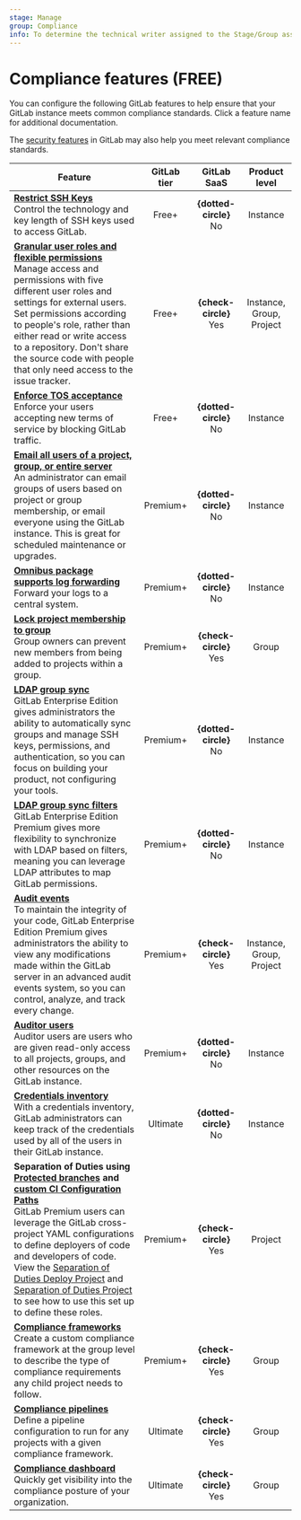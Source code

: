 ```yaml
---
stage: Manage
group: Compliance
info: To determine the technical writer assigned to the Stage/Group associated with this page, see https://about.gitlab.com/handbook/engineering/ux/technical-writing/#assignments
---
```


# Compliance features **(FREE)**

You can configure the following GitLab features to help ensure that your GitLab
instance meets common compliance standards. Click a feature name for additional
documentation.

The [security features](../security/README.md) in GitLab may also help you meet
relevant compliance standards.

| Feature  | GitLab tier | GitLab SaaS | Product level |
|----------|:-----------:|:-----------:|:-------------:|
|**[Restrict SSH Keys](../security/ssh_keys_restrictions.md)**<br>Control the technology and key length of SSH keys used to access GitLab. | Free+ | **{dotted-circle}** No | Instance |
|**[Granular user roles and flexible permissions](../user/permissions.md)**<br>Manage access and permissions with five different user roles and settings for external users. Set permissions according to people's role, rather than either read or write access to a repository. Don't share the source code with people that only need access to the issue tracker. | Free+ | **{check-circle}** Yes | Instance, Group, Project |
|**[Enforce TOS acceptance](../user/admin_area/settings/terms.md)**<br>Enforce your users accepting new terms of service by blocking GitLab traffic. | Free+ | **{dotted-circle}** No | Instance |
|**[Email all users of a project, group, or entire server](../tools/email.md)**<br>An administrator can email groups of users based on project or group membership, or email everyone using the GitLab instance. This is great for scheduled maintenance or upgrades. | Premium+ | **{dotted-circle}** No | Instance |
|**[Omnibus package supports log forwarding](https://docs.gitlab.com/omnibus/settings/logs.html#udp-log-forwarding)**<br>Forward your logs to a central system. | Premium+ | **{dotted-circle}** No | Instance |
|**[Lock project membership to group](../user/group/index.md#prevent-members-from-being-added-to-a-group)**<br>Group owners can prevent new members from being added to projects within a group. | Premium+ | **{check-circle}** Yes | Group |
|**[LDAP group sync](auth/ldap/index.md#group-sync)**<br>GitLab Enterprise Edition gives administrators the ability to automatically sync groups and manage SSH keys, permissions, and authentication, so you can focus on building your product, not configuring your tools. | Premium+ | **{dotted-circle}** No | Instance |
|**[LDAP group sync filters](auth/ldap/index.md#group-sync)**<br>GitLab Enterprise Edition Premium gives more flexibility to synchronize with LDAP based on filters, meaning you can leverage LDAP attributes to map GitLab permissions. | Premium+ | **{dotted-circle}** No | Instance |
|**[Audit events](audit_events.md)**<br>To maintain the integrity of your code, GitLab Enterprise Edition Premium gives administrators the ability to view any modifications made within the GitLab server in an advanced audit events system, so you can control, analyze, and track every change. | Premium+ | **{check-circle}** Yes | Instance, Group, Project |
|**[Auditor users](auditor_users.md)**<br>Auditor users are users who are given read-only access to all projects, groups, and other resources on the GitLab instance. | Premium+ | **{dotted-circle}** No | Instance |
|**[Credentials inventory](../user/admin_area/credentials_inventory.md)**<br>With a credentials inventory, GitLab administrators can keep track of the credentials used by all of the users in their GitLab instance. | Ultimate | **{dotted-circle}** No | Instance |
|**Separation of Duties using [Protected branches](../user/project/protected_branches.md#protected-branches-approval-by-code-owners) and [custom CI Configuration Paths](../ci/pipelines/settings.md#custom-cicd-configuration-file)**<br> GitLab Premium users can leverage the GitLab cross-project YAML configurations to define deployers of code and developers of code. View the [Separation of Duties Deploy Project](https://gitlab.com/guided-explorations/separation-of-duties-deploy/blob/master/README.md) and [Separation of Duties Project](https://gitlab.com/guided-explorations/separation-of-duties/blob/master/README.md) to see how to use this set up to define these roles. | Premium+ | **{check-circle}** Yes | Project |
|**[Compliance frameworks](../user/project/settings/index.md#compliance-frameworks)**<br>Create a custom compliance framework at the group level to describe the type of compliance requirements any child project needs to follow. | Premium+ | **{check-circle}** Yes | Group |
|**[Compliance pipelines](../user/project/settings/index.md#compliance-pipeline-configuration)**<br>Define a pipeline configuration to run for any projects with a given compliance framework. | Ultimate | **{check-circle}** Yes | Group |
|**[Compliance dashboard](../user/compliance/compliance_dashboard/index.md)**<br>Quickly get visibility into the compliance posture of your organization. | Ultimate | **{check-circle}** Yes | Group |
